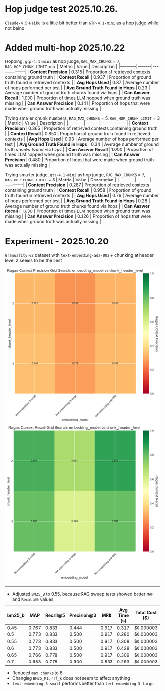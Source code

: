 # Hop judge test 2025.10.26.
`Claude-4.5-Haiku` is a little bit better than `GTP-4.1-mini` as a hop judge while not being 
# Added multi-hop 2025.10.22
Hopping, `gtp-4.1-mini` as hop judge, `RAG_MAX_CHUNKS` = 7, `RAG_HOP_CHUNK_LIMIT` = 5, 
| Metric | Value | Description |
|--------|-------|-------------|
| **Context Precision** | 0.315 | Proportion of retrieved contexts containing ground truth |
| **Context Recall** | 0.937 | Proportion of ground truth found in retrieved contexts |
| **Avg Hops Used** | 0.87 | Average number of hops performed per test |
| **Avg Ground Truth Found in Hops** | 0.23 | Average number of ground truth chunks found via hops |
| **Can Answer Recall** | 1.000 | Proportion of times LLM hopped when ground truth was missing |
| **Can Answer Precision** | 0.341 | Proportion of hops that were made when ground truth was actually missing |

Trying smaller chunk numbers, `RAG_MAX_CHUNKS` = 5, `RAG_HOP_CHUNK_LIMIT` = 3
| Metric | Value | Description |
|--------|-------|-------------|
| **Context Precision** | 0.365 | Proportion of retrieved contexts containing ground truth |
| **Context Recall** | 0.853 | Proportion of ground truth found in retrieved contexts |
| **Avg Hops Used** | 0.93 | Average number of hops performed per test |
| **Avg Ground Truth Found in Hops** | 0.34 | Average number of ground truth chunks found via hops |
| **Can Answer Recall** | 1.000 | Proportion of times LLM hopped when ground truth was missing |
| **Can Answer Precision** | 0.480 | Proportion of hops that were made when ground truth was actually missing |

Trying smarter judge, `gtp-4.1-mini` as hop judge, `RAG_MAX_CHUNKS` = 7, `RAG_HOP_CHUNK_LIMIT` = 5
| Metric | Value | Description |
|--------|-------|-------------|
| **Context Precision** | 0.287 | Proportion of retrieved contexts containing ground truth |
| **Context Recall** | 0.958 | Proportion of ground truth found in retrieved contexts |
| **Avg Hops Used** | 0.76 | Average number of hops performed per test |
| **Avg Ground Truth Found in Hops** | 0.28 | Average number of ground truth chunks found via hops |
| **Can Answer Recall** | 1.000 | Proportion of times LLM hopped when ground truth was missing |
| **Can Answer Precision** | 0.326 | Proportion of hops that were made when ground truth was actually missing |

# Experiment - 2025.10.20
`Granuality-v2` dataset with `text-embedding-ada-002` + chunking at header level 2 seems to be the best

![context precision](ragas_context_precision_heatmap_embedding.png)
![context recall](ragas_context_recall_heatmap_embedding.png)

---

- Adjusted `BM25_B` to 0.55, because RAG sweep tests showed better `MAP` and `Recall@5` values

| bm25_b | MAP | Recall@5 | Precision@3 | MRR | Avg Time (s) | Total Cost ($) |
|------------|-------|-----------|--------------|-------|--------------|----------------|
| 0.45 | 0.767 | 0.833 | 0.444 | 0.917 | 0.317 | $0.000003 |
| 0.5 | 0.773 | 0.833 | 0.500 | 0.917 | 0.280 | $0.000003 |
| 0.55 | 0.773 | 0.833 | 0.500 | 0.917 | 0.308 | $0.000003 |
| 0.6 | 0.773 | 0.833 | 0.500 | 0.917 | 0.428 | $0.000003 |
| 0.65 | 0.766 | 0.778 | 0.500 | 0.917 | 0.309 | $0.000003 |
| 0.7 | 0.683 | 0.778 | 0.500 | 0.833 | 0.293 | $0.000003 |

- Reduced `max chunks` to 8
- Changing `BM25_K1`, `rrf_k` does not seem to affect anything
- `text-embedding-3-small` performs better than `text-embedding-3-large`
